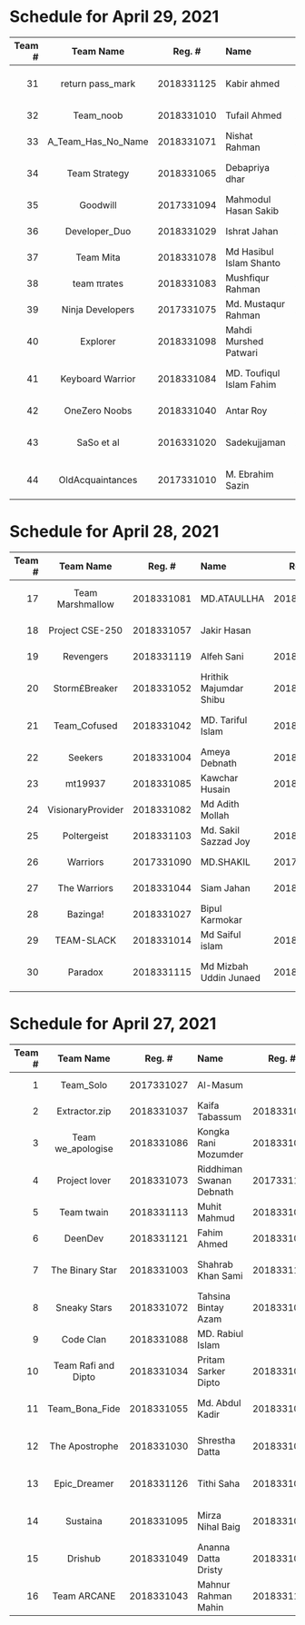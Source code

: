 Schedule for April 29, 2021
===========================

Team # | Team Name| Reg. # | Name| Reg. # | Name| Time |
------:|:--------:|:------:|:----|:------:|:----|:----:|
31|return pass_mark|2018331125|Kabir ahmed|2018331033|Mehedi hasan rabby|11:00 AM|
32|Team_noob|2018331010|Tufail Ahmed|2018331100|Shanur Milon|11:20 AM|
33|A_Team_Has_No_Name|2018331071|Nishat Rahman|2018331087|Nafis Fuad Abir|11:40 AM|
34|Team Strategy|2018331065|Debapriya dhar|2018331097|Aisha Hayder Chowdhury|12:00 PM|
35|Goodwill|2017331094|Mahmodul Hasan Sakib|||12:20 PM|
36|Developer_Duo|2018331029|Ishrat Jahan|2018331011|Amir Hamza|12:40 PM|
37|Team Mita|2018331078|Md Hasibul Islam Shanto|2018331084|S M Al Hasib|02:00 PM|
38|team πrates|2018331083|Mushfiqur Rahman|2018331123|Mahbubul Hasan|02:20 PM|
39|Ninja Developers |2017331075|Md. Mustaqur Rahman|2017331088|Roman Raihan|02:40 PM|
40|Explorer|2018331098|Mahdi Murshed Patwari |||03:00 PM|
41|Keyboard Warrior|2018331084|MD. Toufiqul Islam Fahim|2018331120|Abdul Wadud Shakib|03:20 PM|
42|OneZero Noobs|2018331040|Antar Roy|2018331012|Faridul Reza Sagor|03:40 PM|
43|SaSo et al|2016331020|Sadekujjaman|2016331004|MD. Shahidul Islam|04:10 PM|
44|OldAcquaintances|2017331010|M. Ebrahim Sazin|2017331013|Navid Ishriyaq Amin|04:40 PM|


Schedule for April 28, 2021
===========================

Team # | Team Name| Reg. # | Name| Reg. # | Name| Time |
------:|:--------:|:------:|:----|:------:|:----|:----:|
17|Team Marshmallow|2018331081|MD.ATAULLHA|2018331045|Soumik Paul Jisun|11:00 AM|
18|Project CSE-250|2018331057|Jakir Hasan|||11:20 AM|
19|Revengers|2018331119|Alfeh Sani|2018331077|Omar sultan|11:40 AM|
20|Storm£Breaker|2018331052|Hrithik Majumdar Shibu|2018331056|Ashraful Islam|12:00 PM|
21|Team_Cofused|2018331042|MD. Tariful Islam|2018331028|Kazi Md Arif Shahriar|12:20 PM|
22|Seekers |2018331004|Ameya Debnath|2018331050|Raisa Fairooz|12:40 PM|
23|mt19937|2018331085|Kawchar Husain|2018331053|Shaikat Hosen|02:00 PM|
24|VisionaryProvider|2018331082|Md Adith Mollah|||02:20 PM|
25|Poltergeist|2018331103|Md. Sakil Sazzad Joy|2018331107|Rony Hajong|02:40 PM|
26|Warriors|2017331090|MD.SHAKIL|2017331100|Ashikur Rahman|03:00 PM|
27|The Warriors|2018331044|Siam Jahan|2018331048|Suraiya Akter Eva|03:20 PM|
28|Bazinga!|2018331027|Bipul Karmokar|||03:40 PM|
29|TEAM-SLACK|2018331014|Md Saiful islam|2018331032|Shafaet ullah|04:00 PM|
30|Paradox|2018331115|Md Mizbah Uddin Junaed|2018331111|Redwanur Rahman Akanda|04:20 PM|


Schedule for April 27, 2021
===========================

Team # | Team Name| Reg. # | Name| Reg. # | Name| Time |
------:|:--------:|:------:|:----|:------:|:----|:----:|
1|Team_Solo|2017331027|Al-Masum|||11:00 AM|
2|Extractor.zip|2018331037|Kaifa Tabassum|2018331046|Zhalok Rahman|11:15 AM|
3|Team  we_apologise|2018331086|Kongka Rani Mozumder|2018331068|Moksedur Rahman Sohan|11:30 AM|
4|Project lover |2018331073|Riddhiman Swanan Debnath|2017331104|Imtiaz Kabir Iftu|11:45 AM|
5|Team twain|2018331113|Muhit Mahmud|2018331047|Nazmun Nahar Tui|12:00 PM|
6|DeenDev|2018331121|Fahim Ahmed|2018331019|Naimul Islam|12:15 PM|
7|The Binary Star|2018331003|Shahrab Khan Sami|2018331118|Golam Mostofa Naeem|12:30 PM|
8|Sneaky Stars|2018331072|Tahsina Bintay Azam|2018331022|Nowshin Alam Owishi|02:00 PM|
9|Code Clan|2018331088|MD. Rabiul Islam|||02:15 PM|
10|Team Rafi and Dipto |2018331034|Pritam Sarker Dipto|2018331035|Abrar Zahin Rafi|02:30 PM|
11|Team_Bona_Fide|2018331055|Md. Abdul Kadir|2018331059|Sabiha Jahan Mim|02:45 PM|
12|The Apostrophe|2018331030|Shrestha Datta|2018331062|MD. SUMON MIAH|03:00 PM|
13|Epic_Dreamer|2018331126|Tithi Saha|2018331024|Md. Fuadul Islam|03:15 PM|
14|Sustaina|2018331095|Mirza Nihal Baig|2018331093|Nahian Beente Firuj|03:30 PM|
15|Drishub|2018331049|Ananna Datta Dristy|2018331051|Tanhab Hossain|03:45 PM|
16|Team ARCANE|2018331043|Mahnur Rahman Mahin|2018331117|Ahmed Iftekher Rais|04:00 PM|

